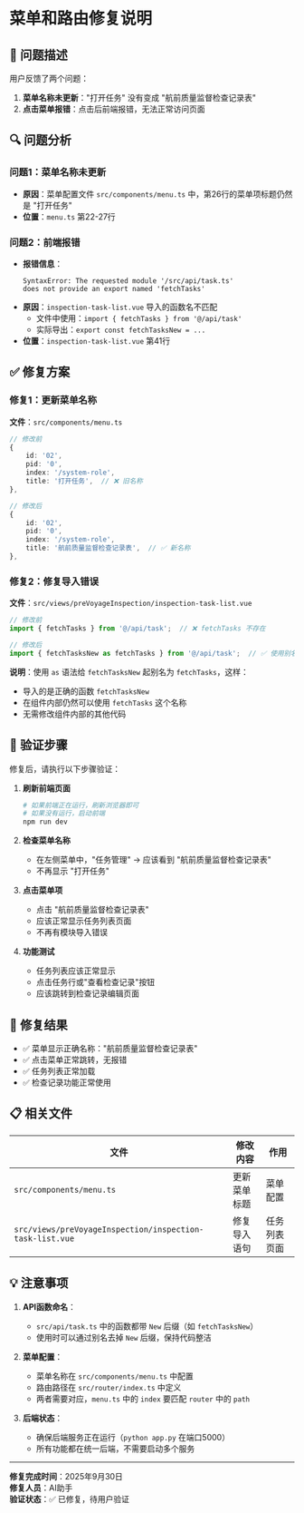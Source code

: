 # 菜单和路由修复说明

## 🐛 问题描述

用户反馈了两个问题：
1. **菜单名称未更新**："打开任务" 没有变成 "航前质量监督检查记录表"
2. **点击菜单报错**：点击后前端报错，无法正常访问页面

## 🔍 问题分析

### 问题1：菜单名称未更新
- **原因**：菜单配置文件 `src/components/menu.ts` 中，第26行的菜单项标题仍然是 "打开任务"
- **位置**：`menu.ts` 第22-27行

### 问题2：前端报错
- **报错信息**：
  ```
  SyntaxError: The requested module '/src/api/task.ts' 
  does not provide an export named 'fetchTasks'
  ```
- **原因**：`inspection-task-list.vue` 导入的函数名不匹配
  - 文件中使用：`import { fetchTasks } from '@/api/task'`
  - 实际导出：`export const fetchTasksNew = ...`
- **位置**：`inspection-task-list.vue` 第41行

## ✅ 修复方案

### 修复1：更新菜单名称

**文件**：`src/components/menu.ts`

```typescript
// 修改前
{
    id: '02',
    pid: '0',
    index: '/system-role',
    title: '打开任务',  // ❌ 旧名称
},

// 修改后
{
    id: '02',
    pid: '0',
    index: '/system-role',
    title: '航前质量监督检查记录表',  // ✅ 新名称
},
```

### 修复2：修复导入错误

**文件**：`src/views/preVoyageInspection/inspection-task-list.vue`

```typescript
// 修改前
import { fetchTasks } from '@/api/task';  // ❌ fetchTasks 不存在

// 修改后
import { fetchTasksNew as fetchTasks } from '@/api/task';  // ✅ 使用别名导入
```

**说明**：使用 `as` 语法给 `fetchTasksNew` 起别名为 `fetchTasks`，这样：
- 导入的是正确的函数 `fetchTasksNew`
- 在组件内部仍然可以使用 `fetchTasks` 这个名称
- 无需修改组件内部的其他代码

## 📝 验证步骤

修复后，请执行以下步骤验证：

1. **刷新前端页面**
   ```bash
   # 如果前端正在运行，刷新浏览器即可
   # 如果没有运行，启动前端
   npm run dev
   ```

2. **检查菜单名称**
   - 在左侧菜单中，"任务管理" → 应该看到 "航前质量监督检查记录表"
   - 不再显示 "打开任务"

3. **点击菜单项**
   - 点击 "航前质量监督检查记录表"
   - 应该正常显示任务列表页面
   - 不再有模块导入错误

4. **功能测试**
   - 任务列表应该正常显示
   - 点击任务行或"查看检查记录"按钮
   - 应该跳转到检查记录编辑页面

## 🎯 修复结果

- ✅ 菜单显示正确名称："航前质量监督检查记录表"
- ✅ 点击菜单正常跳转，无报错
- ✅ 任务列表正常加载
- ✅ 检查记录功能正常使用

## 📋 相关文件

| 文件 | 修改内容 | 作用 |
|------|---------|------|
| `src/components/menu.ts` | 更新菜单标题 | 菜单配置 |
| `src/views/preVoyageInspection/inspection-task-list.vue` | 修复导入语句 | 任务列表页面 |

## 💡 注意事项

1. **API函数命名**：
   - `src/api/task.ts` 中的函数都带 `New` 后缀（如 `fetchTasksNew`）
   - 使用时可以通过别名去掉 `New` 后缀，保持代码整洁

2. **菜单配置**：
   - 菜单名称在 `src/components/menu.ts` 中配置
   - 路由路径在 `src/router/index.ts` 中定义
   - 两者需要对应，`menu.ts` 中的 `index` 要匹配 `router` 中的 `path`

3. **后端状态**：
   - 确保后端服务正在运行（`python app.py` 在端口5000）
   - 所有功能都在统一后端，不需要启动多个服务

---

**修复完成时间**：2025年9月30日  
**修复人员**：AI助手  
**验证状态**：✅ 已修复，待用户验证

